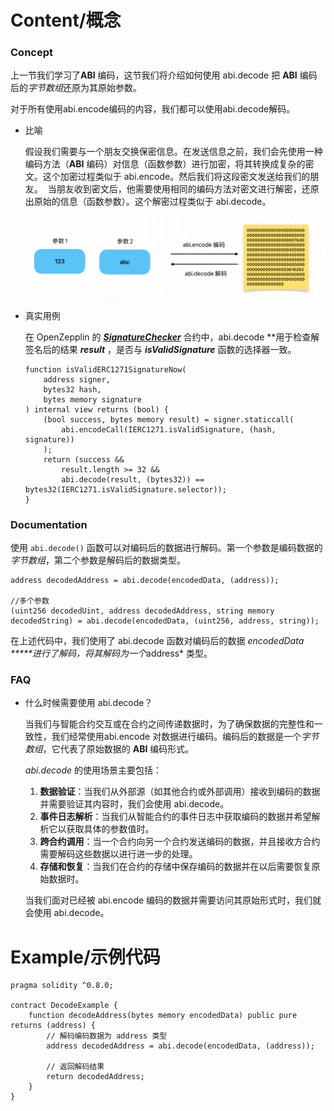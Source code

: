 # Content/概念

### Concept

上一节我们学习了**ABI** 编码，这节我们将介绍如何使用 abi.decode 把 **ABI** 编码后的*字节数组*还原为其原始参数。

对于所有使用abi.encode编码的内容，我们都可以使用abi.decode解码。

- 比喻
    
    假设我们需要与一个朋友交换保密信息。在发送信息之前，我们会先使用一种编码方法（**ABI** 编码）对信息（函数参数）进行加密，将其转换成复杂的密文。这个加密过程类似于 abi.encode。然后我们将这段密文发送给我们的朋友。 
    当朋友收到密文后，他需要使用相同的编码方法对密文进行解密，还原出原始的信息（函数参数）。这个解密过程类似于 abi.decode。
    
    ![CF34AD67-8FED-4460-94A6-8775C8CA34A7.jpeg](./img/2-1.jpeg)
    
- 真实用例
    
    在 OpenZepplin 的 ***[SignatureChecker](https://github.com/OpenZeppelin/openzeppelin-contracts/blob/9ef69c03d13230aeff24d91cb54c9d24c4de7c8b/contracts/utils/cryptography/SignatureChecker.sol#L36)*** 合约中，abi.decode **用于检查解签名后的结果 ***result*** ，是否与 ***isValidSignature*** 函数的选择器一致。
    
    ```solidity
    function isValidERC1271SignatureNow(
        address signer,
        bytes32 hash,
        bytes memory signature
    ) internal view returns (bool) {
        (bool success, bytes memory result) = signer.staticcall(
            abi.encodeCall(IERC1271.isValidSignature, (hash, signature))
        );
        return (success &&
            result.length >= 32 &&
            abi.decode(result, (bytes32)) == bytes32(IERC1271.isValidSignature.selector));
    }
    ```
    

### Documentation

使用 `abi.decode()` 函数可以对编码后的数据进行解码。第一个参数是编码数据的*字节数组*，第二个参数是解码后的数据类型。

```solidity
address decodedAddress = abi.decode(encodedData, (address));

//多个参数
(uint256 decodedUint, address decodedAddress, string memory decodedString) = abi.decode(encodedData, (uint256, address, string));
```

在上述代码中，我们使用了 abi.decode 函数对编码后的数据 *encodedData *****进行了解码，将其解码为一个*address* 类型。

### FAQ

- 什么时候需要使用 abi.decode？
    
    当我们与智能合约交互或在合约之间传递数据时，为了确保数据的完整性和一致性，我们经常使用abi.encode 对数据进行编码。编码后的数据是一个*字节数组*，它代表了原始数据的 **ABI** 编码形式。
    
    *abi.decode* 的使用场景主要包括：
    
    1. **数据验证**：当我们从外部源（如其他合约或外部调用）接收到编码的数据并需要验证其内容时，我们会使用 abi.decode。
    2. **事件日志解析**：当我们从智能合约的事件日志中获取编码的数据并希望解析它以获取具体的参数值时。
    3. **跨合约调用**：当一个合约向另一个合约发送编码的数据，并且接收方合约需要解码这些数据以进行进一步的处理。
    4. **存储和恢复**：当我们在合约的存储中保存编码的数据并在以后需要恢复原始数据时。
    
    当我们面对已经被 abi.encode 编码的数据并需要访问其原始形式时，我们就会使用 abi.decode。
    

# Example/示例代码

```solidity
pragma solidity ^0.8.0;

contract DecodeExample {
    function decodeAddress(bytes memory encodedData) public pure returns (address) {
        // 解码编码数据为 address 类型
        address decodedAddress = abi.decode(encodedData, (address));

        // 返回解码结果
        return decodedAddress;
    }
} 
```